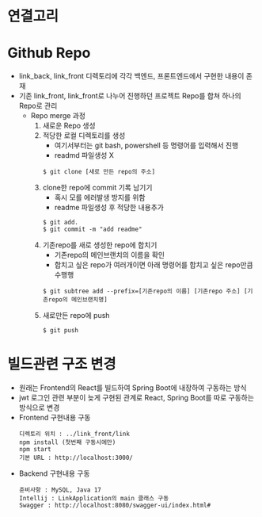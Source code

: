 # 연결고리

# Github Repo
- link_back, link_front 디렉토리에 각각 백엔드, 프론트엔드에서 구현한 내용이 존재
- 기존 link_front, link_front로 나누어 진행하던 프로젝트 Repo를 합쳐 하나의 Repo로 관리
    - Repo merge 과정
        1. 새로운 Repo 생성
        2. 적당한 로컬 디렉토리를 생성
            - 여기서부터는 git bash, powershell 등 명령어를 입력해서 진행
            - readmd 파일생성 X
            ```
            $ git clone [새로 만든 repo의 주소]
            ```
        3. clone한 repo에 commit 기록 남기기
            - 혹시 모를 에러발생 방지를 위함
            - readme 파일생성 후 적당한 내용추가
            ```
            $ git add.
            $ git commit -m "add readme"
            ```
        4. 기존repo를 새로 생성한 repo에 합치기
            - 기존repo의 메인브랜치의 이름을 확인
            - 합치고 싶은 repo가 여러개이면 아래 명령어를 합치고 싶은 repo만큼 수행행
            ```
            $ git subtree add --prefix=[기존repo의 이름] [기존repo 주소] [기존repo의 메인브랜치명]
            ```
        5. 새로만든 repo에 push
            ```
            $ git push
            ```
# 빌드관련 구조 변경
- 원래는 Frontend의 React를 빌드하여 Spring Boot에 내장하여 구동하는 방식
- jwt 로그인 관련 부분이 늦게 구현된 관계로 React, Spring Boot를 따로 구동하는 방식으로 변경
- Frontend 구현내용 구동
    ```
    디렉토리 위치 : ../link_front/link
    npm install (첫번째 구동시에만)
    npm start
    기본 URL : http://localhost:3000/
    ```
- Backend 구현내용 구동
    ```
    준비사항 : MySQL, Java 17
    Intellij : LinkApplication의 main 클래스 구동
    Swagger : http://localhost:8080/swagger-ui/index.html#
    ```

    